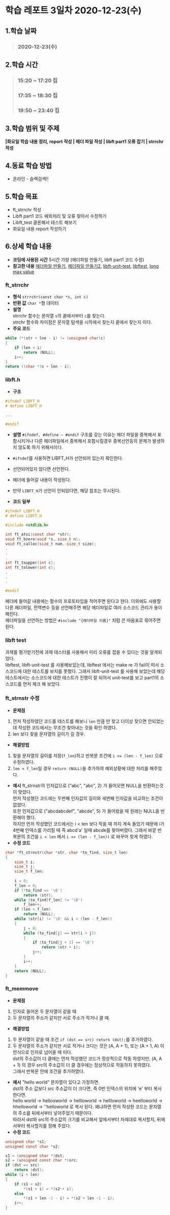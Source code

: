 # 학습 레포트 3일차 2020-12-23(수)
## 1.학습 날짜
> ### 2020-12-23(수)
## 2.학습 시간
> ### 15:20 ~ 17:20 집
> ### 17:35 ~ 18:30 집
> ### 19:50 ~ 23:40 집
## 3.학습 범위 및 주제
**|화요일 학습 내용 정리, report 작성 | 헤더 파일 작성 | libft part1 오류 잡기 | strrchr 작성**
## 4.동료 학습 방법
- 온라인 - 슬랙검색!!
## 5.학습 목표
- ft_strrchr 작성
- Libft part1 코드 예외처리 및 오류 찾아서 수정하기
- Libft_test 클론해서 테스트 해보기
- 화요일 내용 report 작성하기
## 6.상세 학습 내용
- **코딩에 사용된 시간** 5시간 가량 (헤더파일 만들기, libft part1 코드 수정)
- **참고한 내용** [헤더파일 만들기](https://pang2h.tistory.com/129), [헤더파일 만들기2](https://www.it-note.kr/7), [libft-unit-test](https://github.com/alelievr/libft-unit-test), [libftest](https://github.com/jtoty/Libftest), [long max value](https://www.google.co.jp/search?ei=FyfjX8OKDtT_wAPc7LqQDw&q=long+max+value&oq=long+max+value&gs_lcp=CgZwc3ktYWIQAzICCAAyAggAMgQIABAeMgQIABAeMgQIABAeMgQIABAeMgQIABAeMgQIABAeMgQIABAeMgQIABAeOgQIABBDOgQIABAKOgYIABAIEB46BggAEAUQHkoFCAgSATFQ2I_kAVjWvOQBYO-95AFoB3AAeACAAaECiAHKF5IBBjAuMTUuM5gBAKABAaoBB2d3cy13aXqwAQDAAQE&sclient=psy-ab&ved=0ahUKEwiD8uiZ_ePtAhXUP3AKHVy2DvIQ4dUDCA0&uact=5)

### ft_strrchr
- **형식** `strrchr(const char *s, int c)`
- **반환 값** `char *`형 데이터
- **설명**\
strrchr 함수는 문자열 `s`의 끝에서부터 `c`를 찾는다.\
strchr 함수와 차이점은 문자열 탐색을 시작에서 찾는지 끝에서 찾는지 이다.
- **주요 코드**
```c
while (*(str + lne - i) != (unsigned char)c)
{
    if (len < i)
        return (NULL);
    i++;
}
return ((char *)s + len - i);
```

### libft.h
- **구조**
```c
#ifndef LIBFT_H
# define LIBFT_H

...

#endif
```
- **설명**
`#ifndef, #define ~ #endif` 구조를 갖는 이유는 헤더 파일을 중복해서 포함시키거나 다른 헤더파일에서 중복해서 포함시킬경우 중복선언등의 문제가 발생하지 않도록 하기 위해서이다.

- `#ifndef`를 사용하면 LIBFT_H가 선언되어 있는지 확인한다.
- 선언되어있지 않다면 선언한다.
- 헤더에 들어갈 내용이 작성된다.
- 만약 `LIBFT_H`가 선언이 안되있다면, 해당 참조는 무시된다.

- **코드 일부**
```c
#ifndef LIBFT_H
# define LIBFT_H

#include <stdlib.h>

int ft_atoi(const char *str);
void ft_bzero(void *s, size_t n);
void ft_calloc(size_t num, size_t size);
.
.
.
int ft_toupper(int c);
int ft_tolower(int c);
.
.
.

#endif
```
헤더에 들어갈 내용에는 함수의 프로토타입을 적어주면 된다고 한다. 이외에도 사용할 다른 헤더파일, 전역변수 등을 선언해주면 해당 헤더파일로 여러 소스코드 관리가 용이해진다.\
헤더파일을 선언하는 방법은 `#include "{헤더파일 이름}"` 처럼 큰 따옴표로 묶어주면 된다.

### libft test
과제를 평가받기전에 과제 테스터를 사용해서 미리 오류를 잡을 수 있다는 것을 알게되었다.\
libftest, libft-unit-test 를 사용해보았는데, libftest 에서는 make re 가 fail이 떠서 소스코드에 대한 테스트를 보지를 못했다. 그래서 libft-unit-test 를 사용해 보았는데 해당 테스트에서는 소스코드에 대한 테스트가 진행이 잘 되어서 unit-test를 보고 part1의 소스코드를 먼저 체크 해 보았다.

### ft_strnstr 수정
- **문제점**
1. 먼저 작성하였던 코드를 테스트를 해보니 `len` 만큼 만 찾고 더이상 찾으면 안되었는데 작성한 코드에서는 무조건 찾아내는 것을 확인 하였다.
2. len 보다 찾을 문자열의 길이가 길 경우.
- **해결방법**
1. 찾을 문자열의 길이를 저장(`f_len`)하고 반복문 조건에 `i <= (len - f_len)` 으로 수정하였다.
2. `len < f_len`일 경우 `return (NULL)`을 추가하여 예외상황에 대한 처리를 해주었다.
- **예시**
ft_strnstr의 인자값으로 ("abc", "abc", 2) 가 들어오면 NULL을 반환하는것이 맞았다.\
먼저 작성했던 코드에는 두번째 인자값의 길이와 세번째 인자값을 비교하는 조건이 없었다.\
또한 인자값으로 ("abcdabcdef", "abcde", 5) 가 들어왔을 때 원래는 NULL을 반환해야 했다.\
하지만 먼저 작성했던 코드에서는 i < len 보다 작을 때 까지 계속 돌았기 때문에 i가 4번째 인덱스를 가리킬 때 즉 abcd'a' 일때 abcde를 찾아버렸다. 그래서 바깥 반복문의 조건을 `i < len` 에서 `i <= (len - f_len))` 로 바꾸어 찾게 하였다.
- **수정 코드**
```c
char *ft_strnstr(char *str, char *to_find, size_t len)
{
    size_t i;
    size_t j;
    size_t f_len;
    
    i = 0;
    f_len = 0;
    if (*to_find == '\0')
        return (str);
    while (to_find[f_len] != '\0')
        f_len++;
    if (len < f_len)
        return (NULL);
    while (str[i] != '\0' && i < (len - f_len))
    {
        j = 0;
        while (to_find[j] == str[i + j])
        {
            if (to_find[j + 1] == '\0')
                return (str + i);
            j++;
        }
        i++;
    }
    return (NULL);
}
```

### ft_memmove
- **문제점**
1. 인자로 들어온 두 문자열이 같을 때
2. 두 문자열의 주소가 같지만 서로 주소가 작거나 클 때.
- **해결방법**
1. 두 문자열이 같을 때 조건 `if (dst == src) return (dst);`를 추가하였다.
2. 두 문자열의 주소가 같지만 서로 작거나 크다는 것은 (A, A + 1), 또는 (A + 1, A) 이런식으로 인자로 넘어올 때 이다.\
dst의 주소값이 더 클때는 먼저 작성했던 코드가 정상적으로 작동 하였지만, (A, A + 1) 의 경우 src의 주소값이 더 클 경우에는 정상적으로 작동하지 못하였다.\
그래서 반복문 안에 조건을 추가하였다.
- **예시**
"hello world" 문자열이 있다고 가정하면.\
dst의 주소 값보다 src 주소값이 더 크다면, 즉 0번 인덱스의 위치에 'e' 부터 복사한다면.\
hello world -> hellooworld -> hellloworld -> hellloworld -> heelloworld -> hhelloworld -> ''helloworld 로 복사 된다. 왜냐하면 먼저 작성한 코드는 문자열의 주소를 뒤에서부터 넣어주었기 때문이다.\
따라서 dst와 src의 주소값의 크기를 비교해서 앞에서부터 차례대로 복사할지, 뒤에서부터 복사할지를 정해 주었다.
- **수정 코드**
```c
unsigned char *s1;
unsigned const char *s2;

s1 = (unsigned char *)dst;
s2 = (unsigned const char *)src;
if (dst == src)
    return (dst);
while (i < len)
{
    if (s1 < s2)
        *(s1 + i) = *(s2 + i);
    else
        *(s1 + len -1 - i) = *(s2 + len -1 - i);
    i++;
}
```
